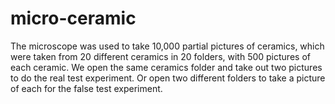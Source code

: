 # micro-ceramic
The microscope was used to take 10,000 partial pictures of ceramics, which were taken from 20 different ceramics in 20 folders, with 500 pictures of each ceramic. We open the same ceramics folder and take out two pictures to do the real test experiment. Or open two different folders to take a picture of each for the false test experiment.
